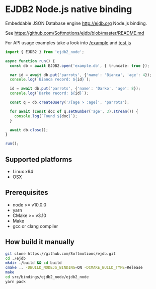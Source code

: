 # EJDB2 Node.js native binding

Embeddable JSON Database engine http://ejdb.org Node.js binding.

See https://github.com/Softmotions/ejdb/blob/master/README.md

For API usage examples take a look into [/example](https://github.com/Softmotions/ejdb/tree/master/src/bindings/ejdb2_node/example) and [test.js](https://github.com/Softmotions/ejdb/tree/master/src/bindings/ejdb2_node/test.js)

```ts
import { EJDB2 } from 'ejdb2_node';

async function run() {
  const db = await EJDB2.open('example.db', { truncate: true });

  var id = await db.put('parrots', {'name': 'Bianca', 'age': 4});
  console.log(`Bianca record: ${id}`);

  id = await db.put('parrots', {'name': 'Darko', 'age': 8});
  console.log(`Darko record: ${id}`);

  const q = db.createQuery('/[age > :age]', 'parrots');

  for await (const doc of q.setNumber('age', 3).stream()) {
    console.log(`Found ${doc}`);
  }

  await db.close();
}

run();
```

## Supported platforms

* Linux x64
* OSX

## Prerequisites

* node >= v10.0.0
* yarn
* CMake >= v3.10
* Make
* gcc or clang compiler

## How build it manually

``` sh
git clone https://github.com/Softmotions/ejdb.git
cd ./ejdb
mkdir ./build && cd build
cmake .. -DBUILD_NODEJS_BINDING=ON -DCMAKE_BUILD_TYPE=Release
make
cd src/bindings/ejdb2_node/ejdb2_node
yarn pack
```